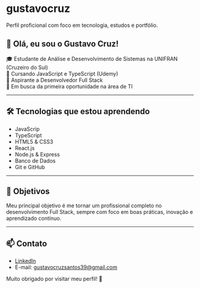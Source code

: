 # gustavocruz
Perfil proficional com foco em tecnologia, estudos e portfólio.
## 👋 Olá, eu sou o Gustavo Cruz!

🎓 Estudante de Análise e Desenvolvimento de Sistemas na UNIFRAN (Cruzeiro do Sul)  
📘 Cursando JavaScript e TypeScript (Udemy)  
🌱 Aspirante a Desenvolvedor Full Stack  
🚀 Em busca da primeira oportunidade na área de TI  

---

## 🛠️ Tecnologias que estou aprendendo

- JavaScrip  
- TypeScript
- HTML5 & CSS3
- React.js
- Node.js & Express
- Banco de Dados
- Git e GitHub  

---

## 🎯 Objetivos

Meu principal objetivo é me tornar um profissional completo no desenvolvimento Full Stack, sempre com foco em boas práticas, inovação e aprendizado contínuo.

---

## 📫 Contato

- [LinkedIn](https://www.linkedin.com/in/gustavo-cruz-4a467b377/)  
- E-mail: gustavocruzsantos39@gmail.com 

Muito obrigado por visitar meu perfil! 🚀
